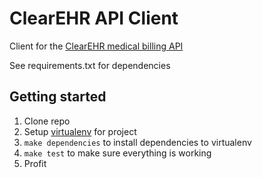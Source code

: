 # ClearEHR API Client
Client for the [ClearEHR medical billing API](https://837-edi.clearehr.com/?view=837P-api-documentation)

See requirements.txt for dependencies

## Getting started
1. Clone repo
2. Setup [virtualenv](http://www.virtualenv.org/en/latest/) for project
3. `make dependencies` to install dependencies to virtualenv
4. `make test` to make sure everything is working
5. Profit
